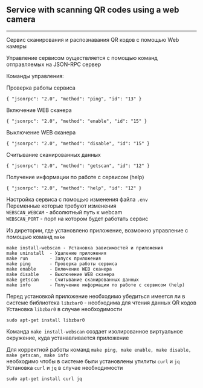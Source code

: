 ## Service with scanning QR codes using a web camera    
---    

Cервис сканирования и распознавания QR кодов с помощью Web камеры     

Управление сервисом оуществляется с помощью команд отправляемых на JSON-RPC сервер    

Команды управления:    

Проверка работы сервиса   
```shell
{ "jsonrpc": "2.0", "method": "ping", "id": "13" }
```   

Включение WEB сканера    
```shell
{ "jsonrpc": "2.0", "method": "enable", "id": "15" }
```   

Выключение WEB сканера    
```shell
{ "jsonrpc": "2.0", "method": "disable", "id": "15" }
```    

Cчитывание сканированных данных    
```shell
{ "jsonrpc": "2.0", "method": "getscan", "id": "12" }
```     

Получение информации по работе с сервисом (help)    
```shell
{ "jsonrpc": "2.0", "method": "help", "id": "12" }
```

Настройка сервиса с помощью изменения файла ```.env```    
Переменные которые требуют изменения     
```WEBSCAN_WEBCAM``` - абсолютный путь к webcam    
```WEBSCAN_PORT``` -  порт на котором будет работать сервис    

Из диретории, где установлено приложение, возможно управление с помощью команд ```make```    
```shell
make install-webscan - Установка зависимостей и приложения
make uninstall	- Удаление приложения
make run	    - Запуск приложения
make ping	    - Проверка работы сервиса
make enable	    - Включение WEB сканера
make disable	- Выключение WEB сканера
make getscan	- Cчитывание сканированных данных
make info	    - Получение информации по работе с сервисом (help)
```    

Перед установкой приложение необходимо убедиться имеется ли в системе библиотека ```libzbar0``` - необходима для чтения данных QR кодов    
Установка ```libzbar0```  в случае необходимости   
```shell
sudo apt-get install libzbar0
```
Команда ```make install-webscan``` создает изолированное виртуальное окружение, куда устанавливается приложение    

Для корректной работы команд ```make ping, make enable, make disable, make getscan, make info```   
необходимо чтобы в системе были установлены утилиты ```curl``` и ```jq```     
Установка ```curl``` и ```jq```  в случае необходимости   
```shell
sudo apt-get install curl jq
```   
